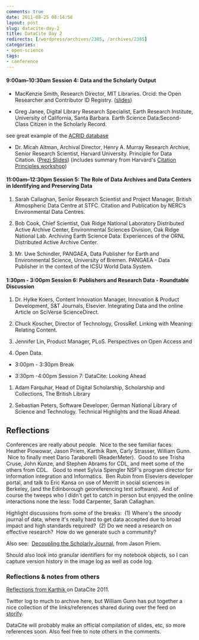 ```yaml
---
comments: true
date: 2011-08-25 08:14:58
layout: post
slug: datacite-day-2
title: DataCite Day 2
redirects: [/wordpress/archives/2385, /archives/2385]
categories:
- open-science
tags:
- conference
---
```


#### 9:00am–10:30am Session 4: Data and the Scholarly Output





	
  * MacKenzie Smith, Research Director, MIT Libraries. Orcid: the Open Researcher and Contributor ID Registry. ([slides](http://t.co/BoYZIGA))



	
  * Greg Janee, Digital Library Research Specialist, Earth Research Institute, University of California, Santa Barbara. Earth Science Data:Second-Class Citizen in the Scholarly Record.




see great example of the [ACRID database](http://www.cru.uea.ac.uk/cru/projects/acrid/)





	
  * Dr. Micah Altman, Archival Director, Henry A. Murray Research Archive, Senior Research Scientist, Harvard University. Principle for Data Citation. ([Prezi Slides](http://t.co/7frbYf7)) (includes summary from Harvard's [Citation Principles workshop](http://projects.iq.harvard.edu/datacitation_workshop/))




#### 11:00am–12:30pm Session 5: The Role of Data Archives and Data Centers in Identifying and Preserving Data





	
  1. Sarah Callaghan, Senior Research Scientist and Project Manager, British Atmospheric Data Centre at STFC. Citation and Publication by NERC’s Environmental Data Centres.

	
  2. Bob Cook, Chief Scientist, Oak Ridge National Laboratory Distributed Active Archive Center, Environmental Sciences Division, Oak Ridge National Lab. Archiving Earth Science Data: Experiences of the ORNL Distributed Active Archive Center.

	
  3. Mr. Uwe Schindler, PANGAEA, Data Publisher for Earth and Environmental Science, University of Bremen. PANGAEA - Data Publisher in the context of the ICSU World Data System.




#### 1:30pm - 3:00pm Session 6: Publishers and Research Data - Roundtable Discussion





	
  1. Dr. Hylke Koers, Content Innovation Manager, Innovation & Product Development, S&T Journals, Elsevier. Integrating Data and the online Article on SciVerse ScienceDirect.

	
  2. Chuck Koscher, Director of Technology, CrossRef. Linking with Meaning: Relating Content.

	
  3. Jennifer Lin, Product Manager, PLoS. Perspectives on Open Access and

	
  4. Open Data.



	
  * 3:00pm - 3:30pm Break

	
  * 3:30pm -4:00pm Session 7: DataCite: Looking Ahead



	
  1. Adam Farquhar, Head of Digital Scholarship, Scholarship and Collections, The British Library

	
  2. Sebastian Peters, Software Developer, German National Library of Science and Technology. Technical Highlights and the Road Ahead.




## Reflections


Conferences are really about people.  Nice to the see familiar faces: Heather Piowowar, Jason Priem, Karthik Ram, Carly Strasser, William Gunn.  Nice to finally meet Dario Taraborelli (ReaderMeter).  Good to see Trisha Cruse, John Kunze, and Stephen Abrams for CDL, and meet some of the others from CDL.   Good to meet Sylvia Spengler NSF's program director for information integration and Informatics.  Ben Rubin from Elseviers developer portal, and talk to Eric Kansa on use of Merritt in social sciences in Berkeley, (and the Edinborough georeferencing text software).  And of course the tweeps who I didn't get to catch in person but enjoyed the online interactions none the less: Todd Carpenter, Sarah Callaghan.

Highlight discussions from some of the breaks:  (1) Where's the snoody journal of data, where it's really hard to get data accepted due to broad impact and high standards required?  (2) Do we need a research on effective research?  How do we generate such a community?

Also see:  [Decoupling the Scholarly Journal](https://docs.google.com/document/d/1xDOy9GXXrUFc9TUIR2C470DTau8JEgZ9k-SMNIx5pb8/edit?hl=en_US&authkey=CMeCqOYD), from Jason Priem.

Should also look into granular identifiers for my notebook objects, so I can capture version history in the image log as well as code log.



###  Reflections & notes from others 



[Reflections from Karthik ](http://inundata.org/2011/08/25/datacite-2011-recap/)on DataCite 2011.  

Twitter log to much to archive here, but William Gunn has put together a nice collection of the links/references shared during over the feed on [storify](http://storify.com/mrgunn/links-to-datacite-presentations-and-sites-mentione?awesm=sfy.co_FgI&utm_campaign=mrgunn&utm_medium=sfy.co-twitter&utm_source=direct-sfy.co&utm_content=storify-pingback).

DataCite will probably make an official compilation of slides, etc, so more references soon.  Also feel free to note others in the comments.  
